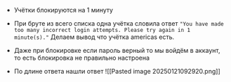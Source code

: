 
- Учётки блокируются на 1 минуту

- При бруте из всего списка одна учётка словила ответ `"You have made too many incorrect login attempts. Please try again in 1 minute(s)."` Делаем вывод что учётка americas есть.

- Даже при блокировке если пароль верный то мы войдём в аккаунт, то есть блокировка не правильно настроена

- По длине ответа нашли ответ
![[Pasted image 20250121092920.png]]

